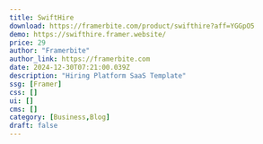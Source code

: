 ```yaml
---
title: SwiftHire
download: https://framerbite.com/product/swifthire?aff=YGGpO5
demo: https://swifthire.framer.website/
price: 29
author: "Framerbite"
author_link: https://framerbite.com
date: 2024-12-30T07:21:00.039Z
description: "Hiring Platform SaaS Template"
ssg: [Framer]
css: []
ui: []
cms: []
category: [Business,Blog]
draft: false
---
```

